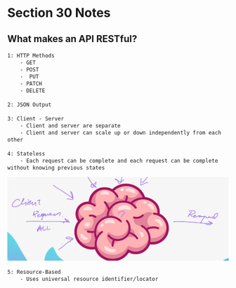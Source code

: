 # Section 30 Notes

## What makes an API RESTful?

    1: HTTP Methods
        - GET
        - POST
        -  PUT
        - PATCH
        - DELETE

    2: JSON Output

    3: Client - Server
        - Client and server are separate
        - Client and server can scale up or down independently from each other

    4: Stateless
        - Each request can be complete and each request can be complete without knowing previous states
![image](./assets/statelessIllustration.png)

    5: Resource-Based
        - Uses universal resource identifier/locator